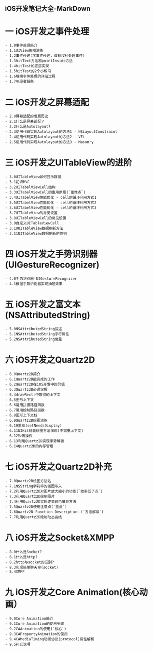 ## iOS开发笔记大全-MarkDown

# 一 iOS开发之事件处理
    - 1.0事件处理简介
    - 1.1UIView拖拽演练
    - 1.2事件传递(学事件传递，谁有权利处理事件)
    - 1.3hitText方法和pointInside方法
    - 1.4hitTest的底层实现
    - 1.5hitTest的2个小练习
    - 1.6触摸事件处理的详细过程
    - 1.7响应者链条
    
# 二 iOS开发之屏幕适配
    - 2.0屏幕适配的发展历史
    - 2.1什么是屏幕适配？
    - 2.2什么是Autolayout?
    - 2.3使用代码实现Autolayout的方法1 - NSLayoutConstraint
    - 2.4使用代码实现Autolayout的方法2 - VFL
    - 2.5使用代码实现Autolayout的方法3 - Masonry

# 三 iOS开发之UITableView的进阶
    - 3.0UITableView如何显示数据
    - 3.1初识MVC
    - 3.2UITabelViewCell结构
    - 3.3UITabelViewCell的重用原理(`重难点`)
    - 3.4UITabelView性能优化 - cell的循环利用方式1
    - 3.5UITabelView性能优化 - cell的循环利用方式2
    - 3.6UITabelView性能优化 - cell的循环利用方式3
    - 3.7UITableView的常见设置
    - 3.8UITableViewCell的常见设置
    - 3.9自定义UITableViewCell
    - 3.10UITableView数据刷新方法
    - 3.11UITableView数据刷新的原则
    
# 四 iOS开发之手势识别器(UIGestureRecognizer)
    - 4.0手势识别器-UIGestureRecognizer
    - 4.1根据手势识别器实现抽屉效果

# 五 iOS开发之富文本(NSAttributedString)
    - 5.0NSAttributedString描述
    - 5.1NSAttributedString字符属性
    - 5.2NSAttributedString常量
    
# 六 iOS开发之Quartz2D
    - 6.0Quartz2D简介
    - 6.1Quartz2D能完成的工作
    - 6.2Quartz2D在iOS开发中的价值
    - 6.3Quartz2D必须掌握
    - 6.4drawRect:中取得的上下文
    - 6.5图形上下文
    - 6.6常用拼接路径函数
    - 6.7常用绘制路径函数
    - 6.8图形上下文栈
    - 6.9Quartz2D绘图演练
    - 6.10重绘(setNeedsDisplay)
    - 6.11UIKit封装绘图方法演练(不需要上下文)
    - 6.12矩阵操作
    - 6.13利用Quartz2D实现手势解锁
    - 6.14Quartz2D的内存管理
    
# 七 iOS开发之Quartz2D补充
    - 7.0Quartz2D绘图方法名
    - 7.1NSString字符串的画图写入
    - 7.2利用Quartz2D对图片放大缩小的功能(`效率低了点`)
    - 7.3利用Quartz2D绘制图片
    - 7.4利用Quartz2D实现逐变颜色填充方法
    - 7.5Quartz2D使用注意点(`重点`)
    - 7.6Quartz2D Function Description (`方法解读`)
    - 7.7利用Quartz2D绘制动态曲线

# 八 iOS开发之Socket&XMPP
    - 8.0什么是Socket?
    - 8.1什么是http?
    - 8.2http与socket的区别?
    - 8.3实现简单聊天室(socket)
    - 8.4XMPP

# 九 iOS开发之Core Animation(核心动画）
    - 9.0Core Animation简介
    - 9.1Core Animation的使用步骤
    - 9.2CAAnimation的使用(`核心`)
    - 9.3CAPropertyAnimation的使用
    - 9.4CAMediaTiming动画协议(protocol)属性解析
    - 9.5补充说明

















